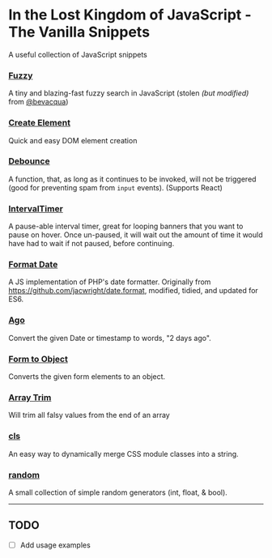 # In the Lost Kingdom of JavaScript - The Vanilla Snippets
A useful collection of JavaScript snippets

### [Fuzzy](fuzzy.js)
A tiny and blazing-fast fuzzy search in JavaScript (stolen *(but modified)* from [@bevacqua](https://github.com/bevacqua/fuzzysearch))

### [Create Element](createElement.js)
Quick and easy DOM element creation

### [Debounce](debounce.js)
A function, that, as long as it continues to be invoked, will not be triggered (good for preventing spam from `input` events). (Supports React)

### [IntervalTimer](IntervalTimer.js)
A pause-able interval timer, great for looping banners that you want to pause on hover. Once un-paused, it will wait out the amount of time it would have had to wait if not paused, before continuing.

### [Format Date](formatDate.js)
A JS implementation of PHP's date formatter. Originally from https://github.com/jacwright/date.format, modified, tidied, and updated for ES6.

### [Ago](ago.js)
Convert the given Date or timestamp to words, "2 days ago".

### [Form to Object](formToObj.js)
Converts the given form elements to an object.

### [Array Trim](arrayTrim.js)
Will trim all falsy values from the end of an array

### [cls](cls.js)
An easy way to dynamically merge CSS module classes into a string.

### [random](random.js)
A small collection of simple random generators (int, float, & bool).

---

## TODO
- [ ] Add usage examples
